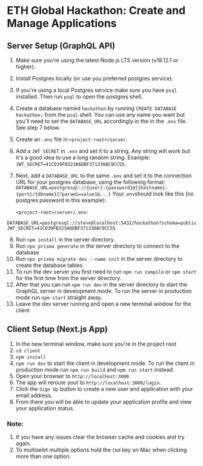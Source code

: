 # ETH Global Hackathon: Create and Manage Applications

## Server Setup (GraphQL API)

1. Make sure you're using the latest Node.js LTS version (v18.12.1 or higher).
2. Install Postgres locally (or use you preferred postgres service).
3. If you're using a local Postgres service make sure you have `psql` installed. Then run `psql` to open the postgres shell.
4. Create a database named `hackathon` by running `CREATE DATABASE hackathon;` from the `psql` shell. You can use any name you want but you'll need to set the `DATABASE_URL` accordingly in the in the `.env` file. See step 7 below.
5. Create an `.env` file in `<project-root>/server`.
6. Add a `JWT_SECRET` in `.env` and set it to a string. Any string will work but it's a good idea to use a long random string.
   Example: `JWT_SECRET=41CD39FB323A6DBF371336BC9CC55`.
7. Next, add a `DATABASE_URL` to the same `.env` and set it to the connection URL for your postgres database, using the following format: `DATABASE_URL=postgresql://{user}:{password}@]{hostname}:{port}/{dbname}{?param1=value1&...}`
   Your`.env`should look like this (no postgres password in this example):

   `<project-root>/server/.env`:

```
DATABASE_URL=postgresql://steve@localhost:5432/hackathon?schema=public
JWT_SECRET=41CD39FB323A6DBF371336BC9CC55
```

8. Run `npm install` in the server directory
9. Run `npx prisma generate` in the server directory to connect to the database
10. Run `npx prisma migrate dev --name init` in the server directory to create the database tables
11. To run the dev server you first need to run `npm run compile` or `npm start` for the first time from the server directory.
12. After that you can run `npm run dev` in the server directory to start the GraphQL server in development mode.
    To run the server in production mode run `npm start` straight away.
13. Leave the dev server running and open a new terminal window for the client

## Client Setup (Next.js App)

1. In the new terminal window, make sure you're in the project root
2. `cd client`
3. `npm install`
4. `npm run dev` to start the client in development mode.
   To run the client in production mode run `npm run build` and `npm run start` instead.
5. Open your browser to `http://localhost:3000`
6. The app will reroute yout to `http://localhost:3000/login`.
7. Click the `Sign Up` button to create a new user and application with your email address.
8. From there you will be able to update your application profile and view your application status.

### Note:

1. If you have any issues clear the browser cache and cookies and try again.
2. To multiselet multiple options hold the `Cmd` key on Mac when clicking more than one option.
